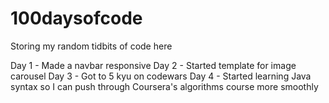 # 100daysofcode
Storing my random tidbits of code here

Day 1 - Made a navbar responsive
Day 2 - Started template for image carousel
Day 3 - Got to 5 kyu on codewars
Day 4 - Started learning Java syntax so I can push through Coursera's algorithms course more smoothly

